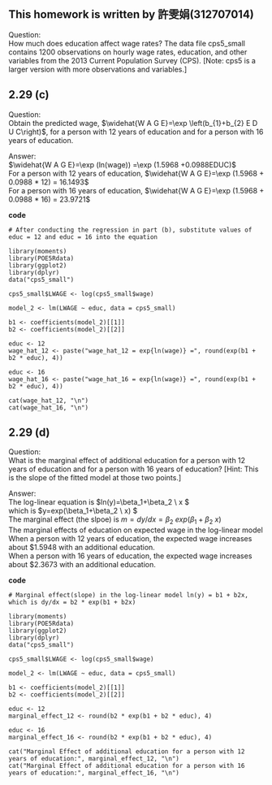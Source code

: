 ## This homework is written by 許雯娟(312707014)

Question:\
How much does education affect wage rates? The data file cps5_small contains 1200 observations on hourly wage rates, education, and other variables from the 2013 Current Population Survey (CPS).
[Note: cps5 is a larger version with more observations and variables.]

## 2.29 (c)

Question:\
Obtain the predicted wage, $\widehat{W A G E}=\exp \left(b_{1}+b_{2} E D U C\right)$, for a person with 12 years of education and for a person with 16 years of education.

Answer:\
$\widehat{W A G E}=\exp (ln(wage)) =\exp (1.5968 +0.0988EDUC)$\
For a person with 12 years of education, $\widehat{W A G E}=\exp (1.5968 + 0.0988 * 12) = 16.1493$\
For a person with 16 years of education, $\widehat{W A G E}=\exp (1.5968 + 0.0988 * 16) = 23.9721$

**code**

```
# After conducting the regression in part (b), substitute values of educ = 12 and educ = 16 into the equation

library(moments)
library(POE5Rdata)
library(ggplot2)
library(dplyr)
data("cps5_small")

cps5_small$LWAGE <- log(cps5_small$wage)

model_2 <- lm(LWAGE ~ educ, data = cps5_small)

b1 <- coefficients(model_2)[[1]]
b2 <- coefficients(model_2)[[2]]

educ <- 12
wage_hat_12 <- paste("wage_hat_12 = exp{ln(wage)} =", round(exp(b1 + b2 * educ), 4))

educ <- 16
wage_hat_16 <- paste("wage_hat_16 = exp{ln(wage)} =", round(exp(b1 + b2 * educ), 4))

cat(wage_hat_12, "\n")
cat(wage_hat_16, "\n")

``` 


## 2.29 (d)

Question:\
What is the marginal effect of additional education for a person with 12 years of education and for a person with 16 years of education? [Hint: This is the slope of the fitted model at those two points.]

Answer:\
The log-linear equation is $ln(y)=\beta_1+\beta_2 \ x $\
which is $y=exp(\beta_1+\beta_2 \ x) $\
The marginal effect (the slpoe) is $m= dy/dx=\beta_2\ exp(\beta_1+\beta_2 \ x)$\
The marginal effects of education on expected wage in the log-linear model\
When a person with 12 years of education, the expected wage increases about $1.5948 with an additional education.\
When a person with 16 years of education, the expected wage increases about $2.3673 with an additional education.

**code**

```
# Marginal effect(slope) in the log-linear model ln(y) = b1 + b2x, which is dy/dx = b2 * exp(b1 + b2x) 

library(moments)
library(POE5Rdata)
library(ggplot2)
library(dplyr)
data("cps5_small")

cps5_small$LWAGE <- log(cps5_small$wage)

model_2 <- lm(LWAGE ~ educ, data = cps5_small)

b1 <- coefficients(model_2)[[1]]
b2 <- coefficients(model_2)[[2]]

educ <- 12
marginal_effect_12 <- round(b2 * exp(b1 + b2 * educ), 4)

educ <- 16
marginal_effect_16 <- round(b2 * exp(b1 + b2 * educ), 4)

cat("Marginal Effect of additional education for a person with 12 years of education:", marginal_effect_12, "\n")
cat("Marginal Effect of additional education for a person with 16 years of education:", marginal_effect_16, "\n")

```
